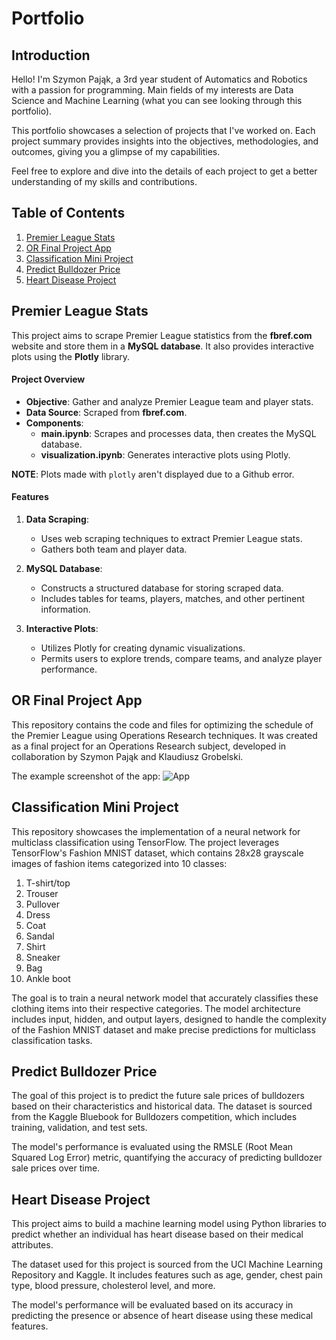 # Portfolio

## Introduction

Hello! I'm Szymon Pająk, a 3rd year student of Automatics and Robotics with a passion for programming. Main fields of my interests are Data Science and Machine Learning (what you can see looking through this portfolio).

This portfolio showcases a selection of projects that I've worked on. Each project summary provides insights into the objectives, methodologies, and outcomes, giving you a glimpse of my capabilities.

Feel free to explore and dive into the details of each project to get a better understanding of my skills and contributions.

## Table of Contents
1. [Premier League Stats](#premier-league-stats)
2. [OR Final Project App](#or-final-project-app)
3. [Classification Mini Project](#classification-mini-project)
4. [Predict Bulldozer Price](#predict-bulldozer-price)
5. [Heart Disease Project](#heart-disease-project) 

## Premier League Stats

This project aims to scrape Premier League statistics from the **fbref.com** website and store them in a **MySQL database**. It also provides interactive plots using the **Plotly** library.

#### Project Overview

- **Objective**: Gather and analyze Premier League team and player stats.
- **Data Source**: Scraped from **fbref.com**.
- **Components**:
  - **main.ipynb**: Scrapes and processes data, then creates the MySQL database.
  - **visualization.ipynb**: Generates interactive plots using Plotly.
  
**NOTE**: Plots made with `plotly` aren't displayed due to a Github error.

#### Features

1. **Data Scraping**:
   - Uses web scraping techniques to extract Premier League stats.
   - Gathers both team and player data.

2. **MySQL Database**:
   - Constructs a structured database for storing scraped data.
   - Includes tables for teams, players, matches, and other pertinent information.

3. **Interactive Plots**:
   - Utilizes Plotly for creating dynamic visualizations.
   - Permits users to explore trends, compare teams, and analyze player performance.

## OR Final Project App

This repository contains the code and files for optimizing the schedule of the Premier League using Operations Research techniques. It was created as a final project for an Operations Research subject, developed in collaboration by Szymon Pająk and Klaudiusz Grobelski.

The example screenshot of the app:
![App]("https://github.com/szpajak/portfolio/blob/main/OR%20Final%20Project%20App/report%20files/Grafiki/app_start_screen.png")

## Classification Mini Project

This repository showcases the implementation of a neural network for multiclass classification using TensorFlow. The project leverages TensorFlow's Fashion MNIST dataset, which contains 28x28 grayscale images of fashion items categorized into 10 classes:

1. T-shirt/top
2. Trouser
3. Pullover
4. Dress
5. Coat
6. Sandal
7. Shirt
8. Sneaker
9. Bag
10. Ankle boot

The goal is to train a neural network model that accurately classifies these clothing items into their respective categories. The model architecture includes input, hidden, and output layers, designed to handle the complexity of the Fashion MNIST dataset and make precise predictions for multiclass classification tasks.

## Predict Bulldozer Price

The goal of this project is to predict the future sale prices of bulldozers based on their characteristics and historical data. The dataset is sourced from the Kaggle Bluebook for Bulldozers competition, which includes training, validation, and test sets.

The model's performance is evaluated using the RMSLE (Root Mean Squared Log Error) metric, quantifying the accuracy of predicting bulldozer sale prices over time.

## Heart Disease Project

This project aims to build a machine learning model using Python libraries to predict whether an individual has heart disease based on their medical attributes.

The dataset used for this project is sourced from the UCI Machine Learning Repository and Kaggle. It includes features such as age, gender, chest pain type, blood pressure, cholesterol level, and more.

The model's performance will be evaluated based on its accuracy in predicting the presence or absence of heart disease using these medical features.
